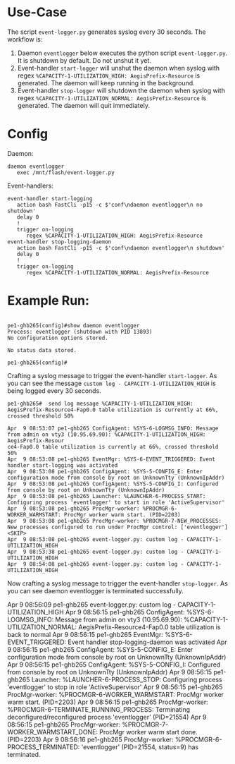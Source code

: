 # Use-Case

The script `event-logger.py` generates syslog every 30 seconds. The workflow is:
1. Daemon `eventlogger` below executes the python script `event-logger.py`. It is shutdown by default. Do not unshut it yet.
2. Event-handler `start-logger` will unshut the daemon when syslog with regex `%CAPACITY-1-UTILIZATION_HIGH: AegisPrefix-Resource` is generated. The daemon will keep running in the background.
3. Event-handler `stop-logger` will shutdown the daemon when syslog with regex `%CAPACITY-1-UTILIZATION_NORMAL: AegisPrefix-Resource` is generated. The daemon will quit immediately.

# Config

Daemon:

```
daemon eventlogger
   exec /mnt/flash/event-logger.py
```

Event-handlers:

```
event-handler start-logging
   action bash FastCli -p15 -c $'conf\ndaemon eventlogger\n no shutdown'
   delay 0
   !
   trigger on-logging
      regex %CAPACITY-1-UTILIZATION_HIGH: AegisPrefix-Resource
event-handler stop-logging-daemon
   action bash FastCli -p15 -c $'conf\ndaemon eventlogger\n shutdown'
   delay 0
   !
   trigger on-logging
      regex %CAPACITY-1-UTILIZATION_NORMAL: AegisPrefix-Resource
```

# Example Run:

```

pe1-ghb265(config)#show daemon eventlogger
Process: eventlogger (shutdown with PID 13893)
No configuration options stored.

No status data stored.

pe1-ghb265(config)#
```


Crafting a syslog message to trigger the event-handler `start-logger`. As you can see the message `custom log - CAPACITY-1-UTILIZATION_HIGH` is being logged every 30 seconds.

```pe1-ghb265#  send log message %CAPACITY-1-UTILIZATION_HIGH: AegisPrefix-Resource4-Fap0.0 table utilization is currently at 66%, crossed threshold 50%```




```
Apr  9 08:53:07 pe1-ghb265 ConfigAgent: %SYS-6-LOGMSG_INFO: Message from admin on vty3 (10.95.69.90): %CAPACITY-1-UTILIZATION_HIGH: AegisPrefix-Resour
ce4-Fap0.0 table utilization is currently at 66%, crossed threshold 50%
Apr  9 08:53:08 pe1-ghb265 EventMgr: %SYS-6-EVENT_TRIGGERED: Event handler start-logging was activated
Apr  9 08:53:08 pe1-ghb265 ConfigAgent: %SYS-5-CONFIG_E: Enter configuration mode from console by root on UnknownTty (UnknownIpAddr)
Apr  9 08:53:08 pe1-ghb265 ConfigAgent: %SYS-5-CONFIG_I: Configured from console by root on UnknownTty (UnknownIpAddr)
Apr  9 08:53:08 pe1-ghb265 Launcher: %LAUNCHER-6-PROCESS_START: Configuring process 'eventlogger' to start in role 'ActiveSupervisor'
Apr  9 08:53:08 pe1-ghb265 ProcMgr-worker: %PROCMGR-6-WORKER_WARMSTART: ProcMgr worker warm start. (PID=2203)
Apr  9 08:53:08 pe1-ghb265 ProcMgr-worker: %PROCMGR-7-NEW_PROCESSES: New processes configured to run under ProcMgr control: ['eventlogger']
<SKIP>
Apr  9 08:53:08 pe1-ghb265 event-logger.py: custom log - CAPACITY-1-UTILIZATION_HIGH
Apr  9 08:53:38 pe1-ghb265 event-logger.py: custom log - CAPACITY-1-UTILIZATION_HIGH
Apr  9 08:54:08 pe1-ghb265 event-logger.py: custom log - CAPACITY-1-UTILIZATION_HIGH
```

Now crafting a syslog message to trigger the event-handler `stop-logger`. As you can see daemon eventlogger is terminated successfully.

Apr  9 08:56:09 pe1-ghb265 event-logger.py: custom log - CAPACITY-1-UTILIZATION_HIGH
Apr  9 08:56:15 pe1-ghb265 ConfigAgent: %SYS-6-LOGMSG_INFO: Message from admin on vty3 (10.95.69.90): %CAPACITY-1-UTILIZATION_NORMAL: AegisPrefix-Resource4-Fap0.0 table utilization is back to normal
Apr  9 08:56:15 pe1-ghb265 EventMgr: %SYS-6-EVENT_TRIGGERED: Event handler stop-logging-daemon was activated
Apr  9 08:56:15 pe1-ghb265 ConfigAgent: %SYS-5-CONFIG_E: Enter configuration mode from console by root on UnknownTty (UnknownIpAddr)
Apr  9 08:56:15 pe1-ghb265 ConfigAgent: %SYS-5-CONFIG_I: Configured from console by root on UnknownTty (UnknownIpAddr)
Apr  9 08:56:15 pe1-ghb265 Launcher: %LAUNCHER-6-PROCESS_STOP: Configuring process 'eventlogger' to stop in role 'ActiveSupervisor'
Apr  9 08:56:15 pe1-ghb265 ProcMgr-worker: %PROCMGR-6-WORKER_WARMSTART: ProcMgr worker warm start. (PID=2203)
<SKIP>
Apr  9 08:56:15 pe1-ghb265 ProcMgr-worker: %PROCMGR-6-TERMINATE_RUNNING_PROCESS: Terminating deconfigured/reconfigured process 'eventlogger' (PID=21554)
Apr  9 08:56:15 pe1-ghb265 ProcMgr-worker: %PROCMGR-7-WORKER_WARMSTART_DONE: ProcMgr worker warm start done. (PID=2203)
Apr  9 08:56:16 pe1-ghb265 ProcMgr-worker: %PROCMGR-6-PROCESS_TERMINATED: 'eventlogger' (PID=21554, status=9) has terminated.
